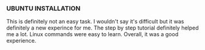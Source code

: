 ### UBUNTU INSTALLATION

This is definitely not an easy task. I wouldn't say it's difficult but it was definitely a new experince for me. The step by step tutorial definitely helped me a lot. Linux commands were easy to learn. Overall, it was a good experience.